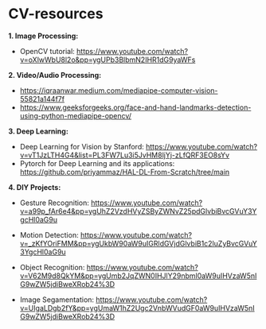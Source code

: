 # CV-resources

**1. Image Processing:**
*  OpenCV tutorial: https://www.youtube.com/watch?v=oXlwWbU8l2o&pp=ygUPb3BlbmN2IHR1dG9yaWFs

**2. Video/Audio Processing:**
* https://iqraanwar.medium.com/mediapipe-computer-vision-55821a144f7f
* https://www.geeksforgeeks.org/face-and-hand-landmarks-detection-using-python-mediapipe-opencv/

**3. Deep Learning:**
*  Deep Learning for Vision by Stanford: https://www.youtube.com/watch?v=vT1JzLTH4G4&list=PL3FW7Lu3i5JvHM8ljYj-zLfQRF3EO8sYv 
*  Pytorch for Deep Learning and its applications: https://github.com/priyammaz/HAL-DL-From-Scratch/tree/main

**4. DIY Projects:**
* Gesture Recognition: https://www.youtube.com/watch?v=a99p_fAr6e4&pp=ygUhZ2VzdHVyZSByZWNvZ25pdGlvbiBvcGVuY3YgcHl0aG9u

* Motion Detection: https://www.youtube.com/watch?v=_zKfYOriFMM&pp=ygUkbW90aW9uIGRldGVjdGlvbiB1c2luZyBvcGVuY3YgcHl0aG9u

* Object Recognition: https://www.youtube.com/watch?v=V62M9d8QkYM&pp=ygUmb2JqZWN0IHJlY29nbml0aW9uIHVzaW5nIG9wZW5jdiBweXRob24%3D

* Image Segamentation: https://www.youtube.com/watch?v=UIgaLDgb2fY&pp=ygUmaW1hZ2Ugc2VnbWVudGF0aW9uIHVzaW5nIG9wZW5jdiBweXRob24%3D
